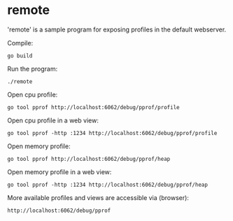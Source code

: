 # remote
'remote' is a sample program for exposing profiles in the default webserver.

Compile:

    go build   

Run the program:

    ./remote

Open cpu profile:

    go tool pprof http://localhost:6062/debug/pprof/profile   
   
Open cpu profile in a web view:   
   
    go tool pprof -http :1234 http://localhost:6062/debug/pprof/profile 
   
Open memory profile:
   
    go tool pprof http://localhost:6062/debug/pprof/heap 
   
Open memory profile in a web view:   
      
    go tool pprof -http :1234 http://localhost:6062/debug/pprof/heap
    

More available profiles and views are accessible via (browser):

    http://localhost:6062/debug/pprof